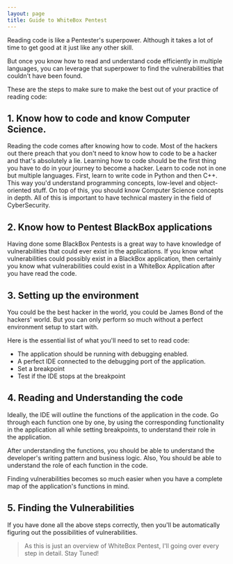```yaml
---
layout: page
title: Guide to WhiteBox Pentest
---
```


Reading code is like a Pentester's superpower. Although it takes a lot of time to get good at it just like any other skill.

But once you know how to read and understand code efficiently in multiple languages, you can leverage that superpower to find the vulnerabilities that couldn't have been found.

These are the steps to make sure to make the best out of your practice of reading code:

## 1. Know how to code and know Computer Science.
Reading the code comes after knowing how to code. Most of the hackers out there preach that you don't need to know how to code to be a hacker and that's absolutely a lie.
Learning how to code should be the first thing you have to do in your journey to become a hacker. Learn to code not in one but multiple languages.
First, learn to write code in Python and then C++. This way you'd understand programming concepts, low-level and object-oriented stuff.
On top of this, you should know Computer Science concepts in depth.
All of this is important to have technical mastery in the field of CyberSecurity.


## 2. Know how to Pentest BlackBox applications
Having done some BlackBox Pentests is a great way to have knowledge of vulnerabilities that could ever exist in the applications.
If you know what vulnerabilities could possibly exist in a BlackBox application, then certainly you know what vulnerabilities could exist in a WhiteBox Application after you have read the code.

## 3. Setting up the environment
You could be the best hacker in the world, you could be James Bond of the hackers' world. But you can only perform so much without a perfect environment setup to start with.

Here is the essential list of what you'll need to set to read code:
- The application should be running with debugging enabled.
- A perfect IDE connected to the debugging port of the application.
- Set a breakpoint
- Test if the IDE stops at the breakpoint

## 4. Reading and Understanding the code
Ideally, the IDE will outline the functions of the application in the code. Go through each function one by one, by using the corresponding functionality in the application all while setting breakpoints, to understand their role in the application.

After understanding the functions, you should be able to understand the developer's writing pattern and business logic. Also, You should be able to understand the role of each function in the code.

Finding vulnerabilities becomes so much easier when you have a complete map of the application's functions in mind.

## 5. Finding the Vulnerabilities
If you have done all the above steps correctly, then you'll be automatically figuring out the possibilities of vulnerabilities.


> As this is just an overview of WhiteBox Pentest, I'll going over every step in detail. Stay Tuned!